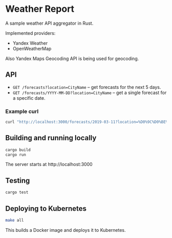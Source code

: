 # Weather Report

A sample weather API aggregator in Rust.

Implemented providers:
* Yandex Weather
* OpenWeatherMap

Also Yandex Maps Geocoding API is being used for geocoding.

## API

* `GET /forecasts?location=CityName` – get forecasts for the next 5 days.
* `GET /forecasts/YYYY-MM-DD?location=CityName` – get a single forecast for a specific date.

### Example curl

```bash
curl "http://localhost:3000/forecasts/2019-03-11?location=%D0%9C%D0%BE%D1%81%D0%BA%D0%B2%D0%B0"
```

## Building and running locally

```bash
cargo build
cargo run
```

The server starts at http://localhost:3000

## Testing

```bash
cargo test
```

## Deploying to Kubernetes

```bash
make all
```

This builds a Docker image and deploys it to Kubernetes.
